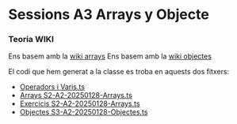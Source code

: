 # Sessions A3  Arrays y Objecte
### Teoria WIKI

Ens basem amb la [wiki arrays](https://xtec.dev/typescript/sequence/)
Ens basem amb la [wiki objectes](https://xtec.dev/typescript/object/)

El codi que hem generat a la classe es troba en aquests dos fitxers:

- [Operadors i Varis.ts](https://github.com/mikibardaji/M0373/blob/main/A2/A2/S2-A2.ts)
- [Arrays S2-A2-20250128-Arrays.ts](https://github.com/mikibardaji/M0373/blob/main/A2/A2/S3-A2-20250204-Arrays.ts)
- [Exercicis S2-A2-20250128-Arrays.ts](https://github.com/mikibardaji/M0373/blob/main/A2/A2/S3-A2-20250204-Exercicis.ts)
- [Objectes S3-A2-20250128-Objectes.ts](https://github.com/mikibardaji/M0373/blob/main/A2/A2/S3-A2-20250128-Objectes.ts)

